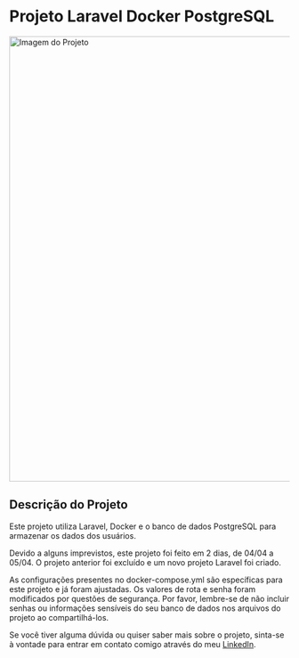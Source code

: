 # Projeto Laravel Docker PostgreSQL

<img src="/caminho/para/imagem.png" alt="Imagem do Projeto" width="800">

## Descrição do Projeto

<p>Este projeto utiliza Laravel, Docker e o banco de dados PostgreSQL para armazenar os dados dos usuários.</p>

<p>Devido a alguns imprevistos, este projeto foi feito em 2 dias, de 04/04 a 05/04. O projeto anterior foi excluído e um novo projeto Laravel foi criado.</p>

<p>As configurações presentes no docker-compose.yml são específicas para este projeto e já foram ajustadas. Os valores de rota e senha foram modificados por questões de segurança. Por favor, lembre-se de não incluir senhas ou informações sensíveis do seu banco de dados nos arquivos do projeto ao compartilhá-los.</p>

<p>Se você tiver alguma dúvida ou quiser saber mais sobre o projeto, sinta-se à vontade para entrar em contato comigo através do meu <a href="https://www.linkedin.com/in/gustavo-desenvolvedor/" target="_blank">LinkedIn</a>.</p>
